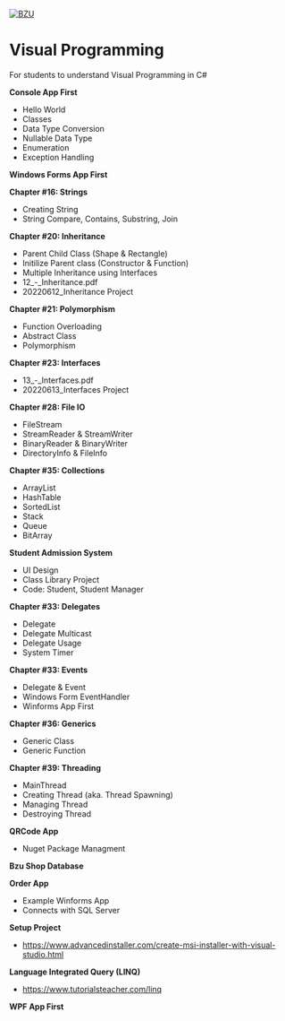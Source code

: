 [![BZU](https://bzu.edu.pk/images/logo1.png)](https://www.bzu.edu.pk)

# Visual Programming
 For students to understand Visual Programming in C#

**Console App First**
- Hello World
- Classes
- Data Type Conversion
- Nullable Data Type 
- Enumeration 
- Exception Handling 

**Windows Forms App First**

**Chapter #16: Strings**
- Creating String 
- String Compare, Contains, Substring, Join

**Chapter #20: Inheritance**
- Parent Child Class (Shape & Rectangle) 
- Initilize Parent class (Constructor & Function)
- Multiple Inheritance using Interfaces
- 12_-_Inheritance.pdf
- 20220612_Inheritance Project

**Chapter #21: Polymorphism**
- Function Overloading 
- Abstract Class
- Polymorphism

**Chapter #23: Interfaces**
- 13_-_Interfaces.pdf 
- 20220613_Interfaces Project

**Chapter #28: File IO**
- FileStream
- StreamReader & StreamWriter
- BinaryReader & BinaryWriter
- DirectoryInfo & FileInfo

**Chapter #35: Collections**
- ArrayList
- HashTable
- SortedList
- Stack
- Queue
- BitArray

**Student Admission System**
- UI Design
- Class Library Project
- Code: Student, Student Manager

**Chapter #33: Delegates**
- Delegate
- Delegate Multicast
- Delegate Usage
- System Timer

**Chapter #33: Events**
- Delegate & Event
- Windows Form EventHandler
- Winforms App First

**Chapter #36: Generics**
- Generic Class
- Generic Function
  
**Chapter #39: Threading**
- MainThread
- Creating Thread (aka. Thread Spawning)
- Managing Thread
- Destroying Thread

**QRCode App**
- Nuget Package Managment

**Bzu Shop Database**

**Order App**
- Example Winforms App
- Connects with SQL Server

**Setup Project**
- https://www.advancedinstaller.com/create-msi-installer-with-visual-studio.html

**Language Integrated Query (LINQ)**
- https://www.tutorialsteacher.com/linq

**WPF App First**